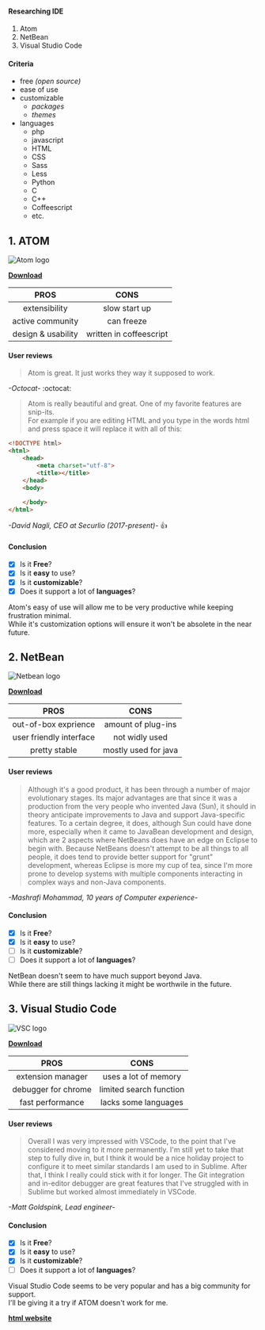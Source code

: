 #### Researching IDE
1. Atom
2. NetBean
3. Visual Studio Code

#### Criteria
* free _(open source)_
* ease of use 
* customizable 
  * _packages_
  * _themes_
* languages
  * php
  * javascript
  * HTML
  * CSS
  * Sass
  * Less
  * Python
  * C
  * C++
  * Coffeescript
  * etc.
  
## 1. ATOM

![Atom logo](https://upload.wikimedia.org/wikipedia/commons/8/80/Atom_editor_logo.svg)

[**Download**](https://atom.io/)

**PROS** | **CONS**
:---:|:---:
extensibility  | slow start up 
active community | can freeze
design & usability | written in coffeescript

#### User reviews
> Atom is great. It just works they way it supposed to work.

 _-Octocat-_ :octocat: <br>
 
> Atom is really beautiful and great.
> One of my favorite features are snip-its. <br>
> For example if you are editing HTML and you type in the words html and press space it will replace it with all of this:
 
```html
<!DOCTYPE html>
<html>
    <head>
        <meta charset="utf-8">
        <title></title>
    </head>
    <body>
        
    </body>
</html>
```
_-David Nagli, CEO at Securlio (2017-present)-_ :+1:


#### Conclusion

- [x] Is it **Free**?
- [x] Is it **easy** to use?
- [x] Is it **customizable**?
- [x] Does it support a lot of **languages**?

Atom's easy of use will allow me to be very productive while keeping frustration minimal. <br>
While it's customization options will ensure it won't be absolete in the near future.

## 2. NetBean

![Netbean logo](https://i1.wp.com/gluonhq.com/wp-content/uploads/2015/09/netbeans-logo-21.png?fit=224%2C224&ssl=1)

[**Download**](https://netbeans.org/)

**PROS** | **CONS**
:---:|:---:
out-of-box exprience  | amount of plug-ins 
user friendly interface | not widly used
pretty stable | mostly used for java

#### User reviews
>  Although it's a good product, it has been through a number of major evolutionary stages. Its major advantages are that since it was a production from the very people who invented Java (Sun), it should in theory anticipate improvements to Java and support Java-specific features. To a certain degree, it does, although Sun could have done more, especially when it came to JavaBean development and design, which are 2 aspects where NetBeans does have an edge on Eclipse to begin with. Because NetBeans doesn't attempt to be all things to all people, it does tend to provide better support for "grunt" development, whereas Eclipse is more my cup of tea, since I'm more prone to develop systems with multiple components interacting in complex ways and non-Java components.

 _-Mashrafi Mohammad, 10 years of Computer experience-_  <br>


#### Conclusion

- [x] Is it **Free**?
- [x] Is it **easy** to use?
- [ ] Is it **customizable**?
- [ ] Does it support a lot of **languages**?

NetBean doesn't seem to have much support beyond Java. <br>
While there are still things lacking it might be worthwile in the future.

## 3. Visual Studio Code

![VSC logo](https://process.filestackapi.com/cache=expiry:max/4U4oFsrTA6gCeRprTowH)

[**Download**](https://code.visualstudio.com/)

**PROS** | **CONS**
:---:|:---:
extension manager  | uses a lot of memory 
debugger for chrome | limited search function
fast performance | lacks some languages

#### User reviews
>  Overall I was very impressed with VSCode, to the point that I've considered moving to it more permanently. I'm still yet to take that step to fully dive in, but I think it would be a nice holiday project to configure it to meet similar standards I am used to in Sublime. After that, I think I really could stick with it for longer. The Git integration and in-editor debugger are great features that I've struggled with in Sublime but worked almost immediately in VSCode.

 _-Matt Goldspink, Lead engineer-_  <br>


#### Conclusion

- [x] Is it **Free**?
- [x] Is it **easy** to use?
- [x] Is it **customizable**?
- [ ] Does it support a lot of **languages**?

Visual Studio Code seems to be very popular and has a big community for support. <br>
I'll be giving it a try if ATOM doesn't work for me.


[**html website**](https://cheungkinwong.github.io/markdown-warmup-css/)




